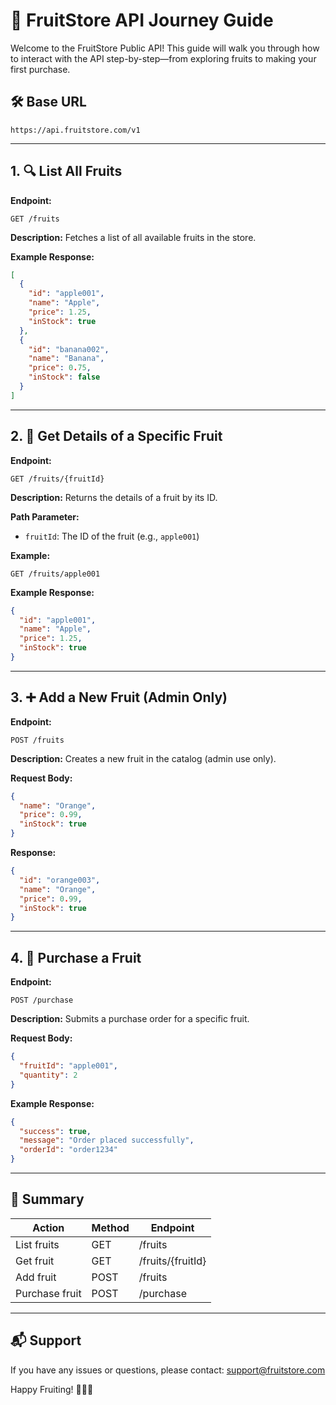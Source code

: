 # 🍎 FruitStore API Journey Guide

Welcome to the FruitStore Public API! This guide will walk you through how to interact with the API step-by-step—from exploring fruits to making your first purchase.

## 🛠 Base URL

```
https://api.fruitstore.com/v1
```

---

## 1. 🔍 List All Fruits

**Endpoint:**
```
GET /fruits
```

**Description:**
Fetches a list of all available fruits in the store.

**Example Response:**
```json
[
  {
    "id": "apple001",
    "name": "Apple",
    "price": 1.25,
    "inStock": true
  },
  {
    "id": "banana002",
    "name": "Banana",
    "price": 0.75,
    "inStock": false
  }
]
```

---

## 2. 📄 Get Details of a Specific Fruit

**Endpoint:**
```
GET /fruits/{fruitId}
```

**Description:**
Returns the details of a fruit by its ID.

**Path Parameter:**
- `fruitId`: The ID of the fruit (e.g., `apple001`)

**Example:**
```
GET /fruits/apple001
```

**Example Response:**
```json
{
  "id": "apple001",
  "name": "Apple",
  "price": 1.25,
  "inStock": true
}
```

---

## 3. ➕ Add a New Fruit (Admin Only)

**Endpoint:**
```
POST /fruits
```

**Description:**
Creates a new fruit in the catalog (admin use only).

**Request Body:**
```json
{
  "name": "Orange",
  "price": 0.99,
  "inStock": true
}
```

**Response:**
```json
{
  "id": "orange003",
  "name": "Orange",
  "price": 0.99,
  "inStock": true
}
```

---

## 4. 🛒 Purchase a Fruit

**Endpoint:**
```
POST /purchase
```

**Description:**
Submits a purchase order for a specific fruit.

**Request Body:**
```json
{
  "fruitId": "apple001",
  "quantity": 2
}
```

**Example Response:**
```json
{
  "success": true,
  "message": "Order placed successfully",
  "orderId": "order1234"
}
```

---

## 🧾 Summary

| Action           | Method | Endpoint           |
|------------------|--------|--------------------|
| List fruits      | GET    | /fruits            |
| Get fruit        | GET    | /fruits/{fruitId}  |
| Add fruit        | POST   | /fruits            |
| Purchase fruit   | POST   | /purchase          |

---

## 📬 Support

If you have any issues or questions, please contact: [support@fruitstore.com](mailto:support@fruitstore.com)

Happy Fruiting! 🍇🍌🍍
